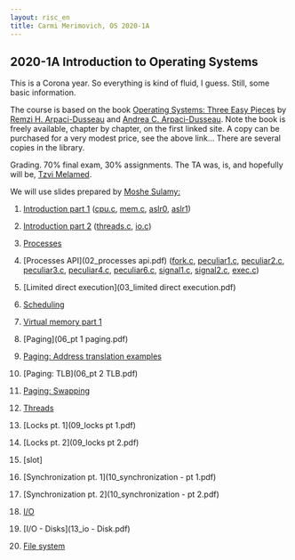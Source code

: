 ```yaml
---
layout: risc_en
title: Carmi Merimovich, OS 2020-1A
---
```

## 2020-1A Introduction to Operating Systems

This is a Corona year.
So everything is kind of fluid, I guess.
Still, some basic information.

The course is based on the book
	[Operating Systems: Three Easy Pieces](http://pages.cs.wisc.edu/~remzi/OSTEP/) by 
	[Remzi H. Arpaci-Dusseau](http://pages.cs.wisc.edu/~remzi/) and
	[Andrea C. Arpaci-Dusseau](http://pages.cs.wisc.edu/~dusseau/).
Note the book is freely available, chapter by chapter,
	on the first linked site.
A copy can be purchased for a very modest price,
	see the above link...
There are several copies in the library.


Grading. 70% final exam, 30% assignments.
The TA was, is, and hopefully will be,
	[Tzvi Melamed](http://tzvimelamed.com/lab/).

We will use slides prepared by
	[Moshe Sulamy:](https://www.cs.mta.ac.il/staff/Moshe/mePublished_year_en.html)

	
1. [Introduction part 1](01_intro_p1.pdf)
		([cpu.c](./01/cpu.c), 
		 [mem.c](./01/mem.c),
		 [aslr0](./01/aslr0),
		 [aslr1](./01/aslr1))

1. [Introduction part 2](01_intro_p2.pdf)
		 ([threads.c](./01/threads.c),
		 [io.c](./01/io.c))


1. [Processes](02_processes.pdf)

1. [Processes API](02_processes api.pdf)
		([fork.c](./02/fork.c),
		 [peculiar1.c](./02/peculiar1.c),
		 [peculiar2.c](./02/peculiar2.c),
		 [peculiar3.c](./02/peculiar3.c),
		 [peculiar4.c](./02/peculiar4.c),
		 [peculiar6.c](./02/peculiar6.c),
		 [signal1.c](./02/signal1.c),
		 [signal2.c](./02/signal2.c),
		 [exec.c](./02/exec.c))

1. [Limited direct execution](03_limited direct execution.pdf)

1. [Scheduling](04_scheduling.pdf)

1. [Virtual memory part 1](05_vmem.pdf)

1. [Paging](06_pt 1 paging.pdf)

1. [Paging: Address translation examples](../../Q/mmu_x86/x86-32_va_to_pa_en.html)

1. [Paging: TLB](06_pt 2 TLB.pdf)

1. [Paging: Swapping](07_swapping.pdf)

1.  [Threads](08_threads.pdf)

1. [Locks pt. 1](09_locks pt 1.pdf)

1. [Locks pt. 2](09_locks pt 2.pdf)

1. [slot]

1. [Synchronization pt. 1](10_synchronization - pt 1.pdf)

1. [Synchronization pt. 2](10_synchronization - pt 2.pdf)

1.  [I/O](13_io.pdf)

1.  [I/O - Disks](13_io - Disk.pdf)

1. [File system](15_fs.pdf)
